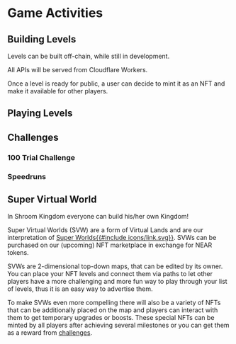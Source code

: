 # Game Activities

## Building Levels

Levels can be built off-chain, while still in development.

All APIs will be served from Cloudflare Workers.

Once a level is ready for public, a user can decide to mint it as an NFT and make it available for other players.

## Playing Levels

## Challenges

### 100 Trial Challenge

### Speedruns

## Super Virtual World

In Shroom Kingdom everyone can build his/her own Kingdom!

Super Virtual Worlds (SVW) are a form of Virtual Lands and are our interpretation of
<a href="//supermariomaker2.fandom.com/wiki/World_Maker" target="_blank" rel="noopener">
Super Worlds{{#include icons/link.svg}}</a>.
SVWs can be purchased on our (upcoming) NFT marketplace in exchange for NEAR tokens.

SVWs are 2-dimensional top-down maps, that can be edited by its owner.
You can place your NFT levels and connect them via paths to let other players
have a more challenging and more fun way to play through your list of levels,
thus it is an easy way to advertise them.

To make SVWs even more compelling there will also be a variety of NFTs that can be additionally
placed on the map and players can interact with them to get temporary upgrades or boosts.
These special NFTs can be minted by all players after achieving several milestones or
you can get them as a reward from [challenges](3_Game_Activities/3_Challenges.md).
